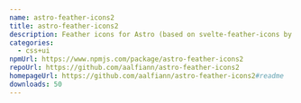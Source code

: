 ```yaml
---
name: astro-feather-icons2
title: astro-feather-icons2
description: Feather icons for Astro (based on svelte-feather-icons by dylanblokhuis)
categories:
  - css+ui
npmUrl: https://www.npmjs.com/package/astro-feather-icons2
repoUrl: https://github.com/aalfiann/astro-feather-icons2
homepageUrl: https://github.com/aalfiann/astro-feather-icons2#readme
downloads: 50
---
```

